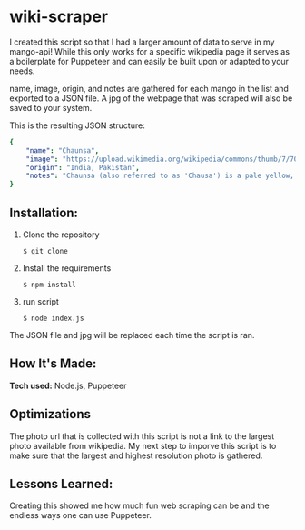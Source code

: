 # wiki-scraper

I created this script so that I had a larger amount of data to serve in my mango-api! While this only works for a specific wikipedia page it serves as a boilerplate for Puppeteer and can easily be built upon or adapted to your needs.


name, image, origin, and notes are gathered for each mango in the list and exported to a JSON file. A jpg of the webpage that was scraped will also be saved to your system. 


This is the resulting JSON structure: 

``` yaml
{
    "name": "Chaunsa",
    "image": "https://upload.wikimedia.org/wikipedia/commons/thumb/7/70/Chaunsa.JPG/120px-Chaunsa.JPG",
    "origin": "India, Pakistan",
    "notes": "Chaunsa (also referred to as 'Chausa') is a pale yellow, slightly green succulent variety of mango when ripe. Closer to its ripening, the mango skin will be soft to touch and will appear wrinkly. Chaunsa is harvested in the summer months (June–September)."
}
```

## Installation:

1. Clone the repository
	```    
	$ git clone 
	```
 
 2. Install the requirements
	```
	$ npm install
	```
 4. run script
    ```
    $ node index.js
    ```

The JSON file and jpg will be replaced each time the script is ran.


## How It's Made:

**Tech used:** Node.js, Puppeteer



## Optimizations

The photo url that is collected with this script is not a link to the largest photo available from wikipedia. My next step to imporve this script is to make sure that the largest and highest resolution photo is gathered.



## Lessons Learned:

Creating this showed me how much fun web scraping can be and the endless ways one can use Puppeteer.

